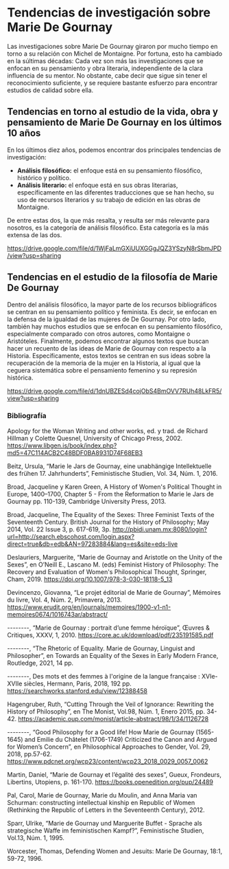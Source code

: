 # Tendencias de investigación sobre Marie De Gournay

Las investigaciones sobre Marie De Gournay giraron por mucho tiempo en torno a su relación con Michel de Montaigne. 
Por fortuna, esto ha cambiado en la súltimas décadas: Cada vez son más las investigaciones que se enfocan en su pensamiento y obra literaria, independiente de la clara influencia de su mentor. 
No obstante, cabe decir que sigue sin tener el reconocimiento suficiente, y se requiere bastante esfuerzo para encontrar estudios de calidad sobre ella.

## Tendencias en torno al estudio de la vida, obra y pensamiento de Marie De Gournay en los últimos 10 años
En los últimos diez años, podemos encontrar dos principales tendencias de investigación:
- **Análisis filosófico:** el enfoque está en su pensamiento filosófico, histórico y político.
- **Análisis literario:** el enfoque está en sus obras literarias, específicamente en las diferentes traducciones que se han hecho, su uso de recursos literarios y su trabajo de edición en las obras de Montaigne.

De entre estas dos, la que más resalta, y resulta ser más relevante para nosotros, es la categoría de análisis filosófico.
Esta categoría es la más extensa de las dos.

https://drive.google.com/file/d/1WjFaLmGXiUUXGGgJQZ3YSzyN8rSbmJPD/view?usp=sharing 

## Tendencias en el estudio de la filosofía de Marie De Gournay
Dentro del análisis filosófico, la mayor parte de los recursos bibliográficos se centran en su pensamiento político y feminista. 
Es decir, se enfocan en la defensa de la igualdad de las mujeres de De Gournay. 
Por otro lado, también hay muchos estudios que se enfocan en su pensamiento filosófico, especialmente comparado con otros autores, como Montaigne o Aristóteles.
Finalmente, podemos encontrar algunos textos que buscan hacer un recuento de las ideas de Marie de Gournay con respecto a la Historia. 
Específicamente, estos textos se centran en sus ideas sobre la recuperación de la memoria de la mujer en la Historia, al igual que la ceguera sistemática sobre el pensamiento femenino y su represión histórica.

https://drive.google.com/file/d/1dnUBZESd4cojObS4BmOVV7RUh48LkFR5/view?usp=sharing

### Bibliografía
Apology for the Woman Writing and other works, ed. y trad. de Richard Hillman y Colette Quesnel, University of Chicago Press, 2002. https://www.libgen.is/book/index.php?md5=47C114ACB2C48BDF0BA8931D74F68EB3

Beitz, Ursula, “Marie le Jars de Gournay, eine unabhängige Intellektuelle des frühen 17. Jahrhunderts”, Feministische Studien, Vol. 34, Núm. 1, 2016.

Broad, Jacqueline y Karen Green, A History of Women's Political Thought in Europe, 1400–1700, Chapter 5 - From the Reformation to Marie le Jars de Gournay pp. 110-139, Cambridge University Press, 2013.

Broad, Jacqueline, The Equality of the Sexes: Three Feminist Texts of the Seventeenth Century. British Journal for the History of Philosophy; May 2014, Vol. 22 Issue 3, p. 617-619, 3p. http://pbidi.unam.mx:8080/login?url=http://search.ebscohost.com/login.aspx?direct=true&db=edb&AN=97283884&lang=es&site=eds-live

Deslauriers, Marguerite, “Marie de Gournay and Aristotle on the Unity of the Sexes”, en O’Neill E., Lascano M. (eds) Feminist History of Philosophy: The Recovery and Evaluation of Women's Philosophical Thought, Springer, Cham, 2019. https://doi.org/10.1007/978-3-030-18118-5_13

Devincenzo, Giovanna, “Le projet éditorial de Marie de Gournay”, Mémoires du livre, Vol. 4, Núm. 2, Primavera, 2013. https://www.erudit.org/en/journals/memoires/1900-v1-n1-memoires0674/1016743ar/abstract/

--------, “Marie de Gournay : portrait d’une femme héroïque”, Œuvres & Critiques, XXXV, 1, 2010. https://core.ac.uk/download/pdf/235191585.pdf

--------, “The Rhetoric of Equality. Marie de Gournay, Linguist and Philosopher”, en Towards an Equality of the Sexes in Early Modern France, Routledge, 2021, 14 pp.

--------, Des mots et des femmes à l'origine de la langue française : XVIe-XVIIe siècles, Hermann, Paris, 2018, 192 pp. https://searchworks.stanford.edu/view/12388458

Hagengruber, Ruth, “Cutting Through the Veil of Ignorance: Rewriting the History of Philosophy”, en The Monist, Vol.98, Núm. 1, Enero 2015, pp. 34-42. https://academic.oup.com/monist/article-abstract/98/1/34/1126728

--------, “Good Philosophy for a Good life! How Marie de Gournay (1565-1645) and Emilie du Châtelet (1706-1749) Criticized the Canon and Argued for Women’s Concern”, en Philosophical Approaches to Gender, Vol. 29, 2018, pp.57-62. https://www.pdcnet.org/wcp23/content/wcp23_2018_0029_0057_0062

Martin, Daniel, “Marie de Gournay et l’égalité des sexes”, Gueux, Frondeurs, Libertins, Utopiens, p. 161-170. https://books.openedition.org/pup/24489

Pal, Carol, Marie de Gournay, Marie du Moulin, and Anna Maria van Schurman: constructing intellectual kinship en Republic of Women (Rethinking the Republic of Letters in the Seventeenth Century), 2012.

Sparr, Ulrike, “Marie de Gournay und Marguerite Buffet - Sprache als strategische Waffe im feministischen Kampf?”, Feministische Studien, Vol.13, Núm. 1, 1995.

Worcester, Thomas, Defending Women and Jesuits: Marie De Gournay, 18:1, 59-72, 1996.


